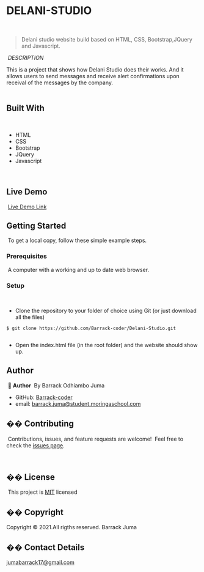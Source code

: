 # DELANI-STUDIO
​
> Delani studio website build based on HTML, CSS, Bootstrap,JQuery and Javascript.

​        		*DESCRIPTION*

This is a project that shows how Delani Studio does their works. And it allows users to send messages and receive alert confirmations upon receival of the messages by the company.​		
​
​
## Built With
​
- HTML
- CSS
- Bootstrap
- JQuery
- Javascript
 
​
## Live Demo
​
[Live Demo Link]()
​
​
## Getting Started
​
To get a local copy, follow these simple example steps.
​
### Prerequisites
​
A computer with a working and up to date web browser.
​
### Setup
​
- Clone the repository to your folder of choice using Git (or just download all the files)
```
$ git clone https://github.com/Barrack-coder/Delani-Studio.git
​
```
- Open the index.html file (in the root folder) and the website should show up.
​
## Author
​
👤 **Author**
​
  By Barrack Odhiambo Juma
​
- GitHub: [Barrack-coder]()
- email: barrack.juma@student.moringaschool.com
​
​
​
​
​
## �� Contributing
​
Contributions, issues, and feature requests are welcome!
​
Feel free to check the [issues page](ISSUE_TEMPLATE/feature_request.md).
​

​
## �� License
​
This project is [MIT](LICENSE) licensed 

## �� Copyright
Copyright © 2021.All rigths reserved. Barrack Juma

## �� Contact Details

jumabarrack17@gmail.com